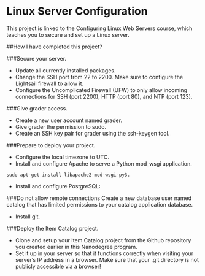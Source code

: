 # Linux Server Configuration
This project is linked to the Configuring Linux Web Servers course, which teaches you to secure and set up a Linux server. 

##How I have completed this project?

###Secure your server.
* Update all currently installed packages.
* Change the SSH port from 22 to 2200. Make sure to configure the Lightsail firewall to allow it.
* Configure the Uncomplicated Firewall (UFW) to only allow incoming connections for SSH (port 2200), HTTP (port 80), and NTP (port 123).

###Give grader access.
* Create a new user account named grader.
* Give grader the permission to sudo.
* Create an SSH key pair for grader using the ssh-keygen tool.

###Prepare to deploy your project.
* Configure the local timezone to UTC.
* Install and configure Apache to serve a Python mod_wsgi application.

```
sudo apt-get install libapache2-mod-wsgi-py3.
```
* Install and configure PostgreSQL:

###Do not allow remote connections
Create a new database user named catalog that has limited permissions to your catalog application database.
* Install git.

###Deploy the Item Catalog project.
* Clone and setup your Item Catalog project from the Github repository you created earlier in this Nanodegree program.
* Set it up in your server so that it functions correctly when visiting your server’s IP address in a browser. Make sure that your .git directory is not publicly accessible via a browser!
